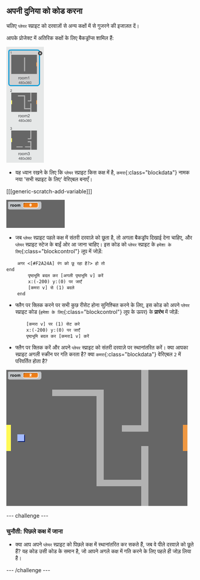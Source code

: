 ## अपनी दुनिया को कोड करना

चलिए `प्लेयर` स्प्राइट को दरवाज़ों से अन्य कक्षों में से गुजरने की इजाज़त दें।

आपके प्रोजेक्ट में अतिरिक कक्षों के लिए बैकड्रॉप्स शामिल हैं:

![screenshot](images/world-backdrops.png)

+ यह ध्यान रखने के लिए कि `प्लेयर` स्प्राइट किस कक्ष में है, `कमरा`{:class="blockdata"} नामक नया 'सभी स्प्राइट के लिए' वेरिएबल बनाएँ।

[[[generic-scratch-add-variable]]]

![screenshot](images/world-room.png)

+ जब `प्लेयर` स्प्राइट पहले कक्ष में संतरी दरवाज़े को छूता है, तो अगला बैकड्रॉप दिखाई देना चाहिए, और `प्लेयर` स्प्राइट स्टेज के बाईं ओर आ जाना चाहिए। इस कोड को `प्लेयर` स्प्राइट के `हमेशा के लिए`{:class="blockcontrol"} लूप में जोड़ें:

```blocks
	अगर <[#F2A24A] रंग को छू रहा है?> हो तो
end
		पृष्ठभूमि बदल कर [अगली पृष्ठभूमि v] करें
		x:(-200) y:(0) पर जाएँ
		[कमरा v] से (1) बदले
	end
```

+ फ्लैग पर क्लिक करने पर सभी कुछ रीसेट होना सुनिश्चित करने के लिए, इस कोड को अपने `प्लेयर` स्प्राइट कोड (`हमेशा के लिए`{:class="blockcontrol"} लूप के ऊपर) के **प्रारंभ** में जोड़ें:

	```blocks
		[कमरा v] पर (1) सेट करे
		x:(-200) y:(0) पर जाएँ
		पृष्ठभूमि बदल कर [कमरा1 v] करें
	```

+ फ्लैग पर क्लिक करें और अपने `प्लेयर` स्प्राइट को संतरी दरवाज़े पर स्थानांतरित करें। क्या आपका स्प्राइट अगली स्क्रीन पर गति करता है? क्या `कमरा`{:class="blockdata"} वेरिएबल `2` में परिवर्तित होता है?

![screenshot](images/world-room-test.png)

--- challenge ---
### चुनौती: पिछले कक्ष में जाना

+ क्या आप अपने `प्लेयर` स्प्राइट को पिछले कक्ष में स्थानांतरित कर सकते हैं, जब वे पीले दरवाज़े को छूते हैं? यह कोड उसी कोड के समान है, जो आपने अगले कक्ष में गति करने के लिए पहले ही जोड़ लिया है।

--- /challenge ---
